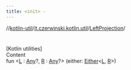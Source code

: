 ```yaml
---
title: <init> -
---
```

//[kotlin-util](../../index.md)/[it.czerwinski.kotlin.util](../index.md)/[LeftProjection](index.md)/[<init>](-init-.md)



# <init>  
[Kotlin utilities]  
Content  
fun <[L](index.md) : [Any](https://kotlinlang.org/api/latest/jvm/stdlib/kotlin/-any/index.html)?, [R](index.md) : [Any](https://kotlinlang.org/api/latest/jvm/stdlib/kotlin/-any/index.html)?> [<init>](-init-.md)(either: [Either](../-either/index.md)<[L](index.md), [R](index.md)>)  



